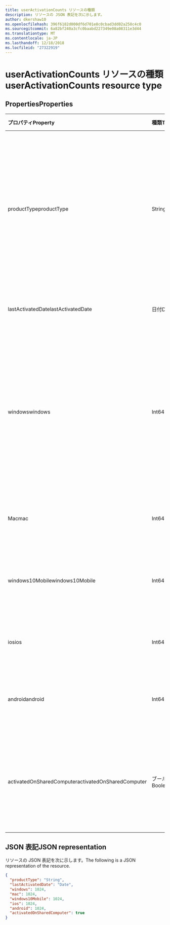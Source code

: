 ```yaml
---
title: userActivationCounts リソースの種類
description: リソースの JSON 表記を次に示します。
author: dkershaw10
ms.openlocfilehash: 396f6182d000df6d701e8c0cbad3dd02a258c4c0
ms.sourcegitcommit: 6a82bf240a3cfc0baabd227349e08a08311e3d44
ms.translationtype: MT
ms.contentlocale: ja-JP
ms.lasthandoff: 12/18/2018
ms.locfileid: "27322919"
---
```

# <a name="useractivationcounts-resource-type"></a><span data-ttu-id="b11b0-103">userActivationCounts リソースの種類</span><span class="sxs-lookup"><span data-stu-id="b11b0-103">userActivationCounts resource type</span></span>

## <a name="properties"></a><span data-ttu-id="b11b0-104">Properties</span><span class="sxs-lookup"><span data-stu-id="b11b0-104">Properties</span></span>

| <span data-ttu-id="b11b0-105">プロパティ</span><span class="sxs-lookup"><span data-stu-id="b11b0-105">Property</span></span>          | <span data-ttu-id="b11b0-106">種類</span><span class="sxs-lookup"><span data-stu-id="b11b0-106">Type</span></span>   | <span data-ttu-id="b11b0-107">説明</span><span class="sxs-lookup"><span data-stu-id="b11b0-107">Description</span></span>                              |
| :---------------- | :----- | ---------------------------------------- |
| <span data-ttu-id="b11b0-108">productType</span><span class="sxs-lookup"><span data-stu-id="b11b0-108">productType</span></span>       | <span data-ttu-id="b11b0-109">String</span><span class="sxs-lookup"><span data-stu-id="b11b0-109">String</span></span> | <span data-ttu-id="b11b0-110">「Office 365 用リソース"、「プロジェクト クライアント」など、製品の種類または"Office 365"の Visio Pro です。</span><span class="sxs-lookup"><span data-stu-id="b11b0-110">The product type, such as "Office 365 ProPlus", "Project Client", or "Visio Pro for Office 365".</span></span> |
| <span data-ttu-id="b11b0-111">lastActivatedDate</span><span class="sxs-lookup"><span data-stu-id="b11b0-111">lastActivatedDate</span></span> | <span data-ttu-id="b11b0-112">日付</span><span class="sxs-lookup"><span data-stu-id="b11b0-112">Date</span></span>   | <span data-ttu-id="b11b0-113">最新のアクティブ化の日付です。</span><span class="sxs-lookup"><span data-stu-id="b11b0-113">The date of the latest activation.</span></span>       |
| <span data-ttu-id="b11b0-114">windows</span><span class="sxs-lookup"><span data-stu-id="b11b0-114">windows</span></span>           | <span data-ttu-id="b11b0-115">Int64</span><span class="sxs-lookup"><span data-stu-id="b11b0-115">Int64</span></span>  | <span data-ttu-id="b11b0-116">[Windows のライセンス認証の数です。</span><span class="sxs-lookup"><span data-stu-id="b11b0-116">The activation count on Windows.</span></span> <span data-ttu-id="b11b0-117">この数値には、任意の Windows コンピューターですべてのアクティブ化が含まれます。</span><span class="sxs-lookup"><span data-stu-id="b11b0-117">This number includes every activation on any Windows computer.</span></span> |
| <span data-ttu-id="b11b0-118">Mac</span><span class="sxs-lookup"><span data-stu-id="b11b0-118">mac</span></span>               | <span data-ttu-id="b11b0-119">Int64</span><span class="sxs-lookup"><span data-stu-id="b11b0-119">Int64</span></span>  | <span data-ttu-id="b11b0-120">Mac OS のライセンス認証の数です。</span><span class="sxs-lookup"><span data-stu-id="b11b0-120">The activation count on Mac OS.</span></span>          |
| <span data-ttu-id="b11b0-121">windows10Mobile</span><span class="sxs-lookup"><span data-stu-id="b11b0-121">windows10Mobile</span></span>   | <span data-ttu-id="b11b0-122">Int64</span><span class="sxs-lookup"><span data-stu-id="b11b0-122">Int64</span></span>  | <span data-ttu-id="b11b0-123">ライセンス認証カウント 10 の Windows のモバイルです。</span><span class="sxs-lookup"><span data-stu-id="b11b0-123">The activation count on Windows 10 mobile.</span></span> |
| <span data-ttu-id="b11b0-124">ios</span><span class="sxs-lookup"><span data-stu-id="b11b0-124">ios</span></span>               | <span data-ttu-id="b11b0-125">Int64</span><span class="sxs-lookup"><span data-stu-id="b11b0-125">Int64</span></span>  | <span data-ttu-id="b11b0-126">IOS のライセンス認証の数です。</span><span class="sxs-lookup"><span data-stu-id="b11b0-126">The activation count on iOS.</span></span>             |
| <span data-ttu-id="b11b0-127">android</span><span class="sxs-lookup"><span data-stu-id="b11b0-127">android</span></span>           | <span data-ttu-id="b11b0-128">Int64</span><span class="sxs-lookup"><span data-stu-id="b11b0-128">Int64</span></span>  | <span data-ttu-id="b11b0-129">Android デバイス上のアクティブ化の数。</span><span class="sxs-lookup"><span data-stu-id="b11b0-129">The activation count on an Android device.</span></span>  |
| <span data-ttu-id="b11b0-130">activatedOnSharedComputer</span><span class="sxs-lookup"><span data-stu-id="b11b0-130">activatedOnSharedComputer</span></span>   | <span data-ttu-id="b11b0-131">ブール型</span><span class="sxs-lookup"><span data-stu-id="b11b0-131">Boolean</span></span> | <span data-ttu-id="b11b0-132">ユーザーが共有する前にコンピューターに製品を使用する場合は true にします。</span><span class="sxs-lookup"><span data-stu-id="b11b0-132">True if the user used the product on a shared computer before.</span></span> |

## <a name="json-representation"></a><span data-ttu-id="b11b0-133">JSON 表記</span><span class="sxs-lookup"><span data-stu-id="b11b0-133">JSON representation</span></span>

<span data-ttu-id="b11b0-134">リソースの JSON 表記を次に示します。</span><span class="sxs-lookup"><span data-stu-id="b11b0-134">The following is a JSON representation of the resource.</span></span>

<!-- {
  "blockType": "resource",
  "@odata.type": "microsoft.graph.userActivationCounts"
} -->

```json
{
  "productType": "String", 
  "lastActivatedDate": "Date", 
  "windows": 1024, 
  "mac": 1024, 
  "windows10Mobile": 1024, 
  "ios": 1024, 
  "android": 1024,
  "activatedOnSharedComputer": true 
}
```
